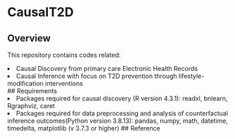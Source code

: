 # CausalT2D
## Overview
This repository contains codes related:
 <li> Causal Discovery from primary care Electronic Health Records </li> 
 <li> Causal Inference with focus on T2D prevention through lifestyle-modification interventions </li>
## Requirements
<li>Packages required for causal discovery (R version 4.3.1): readxl, bnlearn, Rgraphviz, caret
<li>Packages required for data preprocessing and analysis of counterfactual inference outcomes(Python version 3.8.13): pandas, numpy, math, datetime, timedelta, matplotlib (v 3.7.3 or higher)
## Reference
